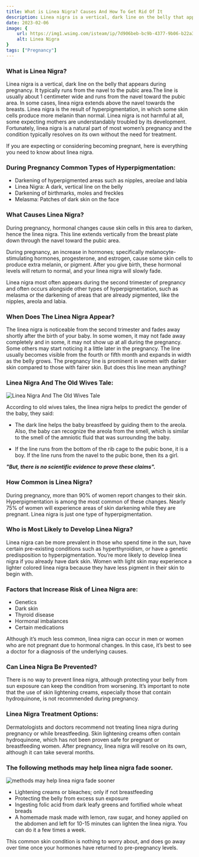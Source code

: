```yaml
---
title: What is Linea Nigra? Causes And How To Get Rid Of It
description: Linea nigra is a vertical, dark line on the belly that appears during pregnancy. It typically runs from the navel to the pubic area.The line is usually about 1 centimeter wide and runs from the navel toward the pubic area. In some cases, linea nigra extends above...
date: 2023-02-06
image: {
    url: https://img1.wsimg.com/isteam/ip/7d906beb-bc9b-4377-9b06-b22a3566899c/images.jpeg-71.jpg/:/rs=w:1280 ,
    alt: Linea Nigra 
}
tags: ["Pregnancy"]
---
```

### What is Linea Nigra?

Linea nigra is a vertical, dark line on the belly that appears during pregnancy. It typically runs from the navel to the pubic area.The line is usually about 1 centimeter wide and runs from the navel toward the pubic area. In some cases, linea nigra extends above the navel towards the breasts.
Linea nigra is the result of hyperpigmentation, in which some skin cells produce more melanin than normal. Linea nigra is not harmful at all, some expecting mothers are understandably troubled by its development. Fortunately, linea nigra is a natural part of most women’s pregnancy and the condition typically resolves on its own without the need for treatment.

If you are expecting or considering becoming pregnant, here is everything you need to know about linea nigra.

### During Pregnancy Common Types of Hyperpigmentation:

- Darkening of hyperpigmented areas such as nipples, areolae and labia
- Linea Nigra: A dark, vertical line on the belly
- Darkening of birthmarks, moles and freckles
- Melasma: Patches of dark skin on the face

### What Causes Linea Nigra?

During pregnancy, hormonal changes cause skin cells in this area to darken, hence the linea nigra. This line extends vertically from the breast plate down through the navel toward the pubic area.

During pregnancy, an increase in hormones; specifically melanocyte-stimulating hormones, progesterone, and estrogen, cause some skin cells to produce extra melanin, or pigment. After you give birth, these hormonal levels will return to normal, and your linea nigra will slowly fade.

Linea nigra most often appears during the second trimester of pregnancy and often occurs alongside other types of hyperpigmentation, such as melasma or the darkening of areas that are already pigmented, like the nipples, areola and labia.

### When Does The Linea Nigra Appear?

The linea nigra is noticeable from the second trimester and fades away shortly after the birth of your baby. In some women, it may not fade away completely and in some, it may not show up at all during the pregnancy. Some others may start noticing it a little later in the pregnancy. The line usually becomes visible from the fourth or fifth month and expands in width as the belly grows.
The pregnancy line is prominent in women with darker skin compared to those with fairer skin. But does this line mean anything?

### Linea Nigra And The Old Wives Tale: 

![Linea Nigra And The Old Wives Tale](https://img1.wsimg.com/isteam/ip/7d906beb-bc9b-4377-9b06-b22a3566899c/images.jpeg-73.jpg/:/rs=w:1280)

According to old wives tales, the linea nigra helps to predict the gender of the baby, they said:

- The dark line helps the baby breastfeed by guiding them to the areola. Also, the baby can recognize the areola from the smell, which is similar to the smell of the amniotic fluid that was surrounding the baby.

- If the line runs from the bottom of the rib cage to the pubic bone, it is a boy. If the line runs from the navel to the pubic bone, then its a girl.

***"But, there is no scientific evidence to prove these claims".***

### How Common is Linea Nigra?

During pregnancy, more than 90% of women report changes to their skin. Hyperpigmentation is among the most common of these changes. Nearly 75% of women will experience areas of skin darkening while they are pregnant. Linea nigra is just one type of hyperpigmentation.

### Who is Most Likely to Develop Linea Nigra?

Linea nigra can be more prevalent in those who spend time in the sun, have certain pre-existing conditions such as hyperthyroidism, or have a genetic predisposition to hyperpigmentation.
You’re more likely to develop linea nigra if you already have dark skin. Women with light skin may experience a lighter colored linea nigra because they have less pigment in their skin to begin with.

### Factors that Increase Risk of Linea Nigra are:

- Genetics
- Dark skin
- Thyroid disease
- Hormonal imbalances
- Certain medications

Although it’s much less common, linea nigra can occur in men or women who are not pregnant due to hormonal changes. In this case, it’s best to see a doctor for a diagnosis of the underlying causes.

### Can Linea Nigra Be Prevented?

There is no way to prevent linea nigra, although protecting your belly from sun exposure can keep the condition from worsening. It’s important to note that the use of skin lightening creams, especially those that contain hydroquinone, is not recommended during pregnancy.

### Linea Nigra Treatment Options:

Dermatologists and doctors recommend not treating linea nigra during pregnancy or while breastfeeding.
Skin lightening creams often contain hydroquinone, which has not been proven safe for pregnant or breastfeeding women.
After pregnancy, linea nigra will resolve on its own, although it can take several months.

### The following methods may help linea nigra fade sooner. 


![methods may help linea nigra fade sooner](https://img1.wsimg.com/isteam/ip/7d906beb-bc9b-4377-9b06-b22a3566899c/images.jpeg-72.jpg/:/cr=t:0%25,l:0%25,w:100%25,h:100%25/rs=w:1280)

- Lightening creams or bleaches; only if not breastfeeding
- Protecting the belly from excess sun exposure
- Ingesting folic acid from dark leafy greens and fortified whole wheat breads
- A homemade mask made with lemon, raw sugar, and honey applied on the abdomen and left for 10-15 minutes can lighten the linea nigra. You can do it a few times a week.

This common skin condition is nothing to worry about, and does go away over time once your hormones have returned to pre-pregnancy levels.